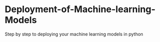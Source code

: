 # Deployment-of-Machine-learning-Models
Step by step to deploying your machine learning models in python
